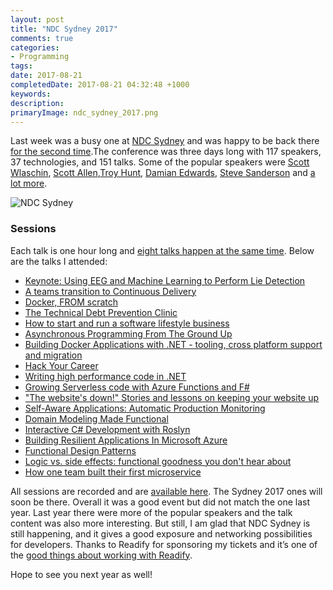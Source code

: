 ```yaml
---
layout: post
title: "NDC Sydney 2017"
comments: true
categories: 
- Programming
tags: 
date: 2017-08-21
completedDate: 2017-08-21 04:32:48 +1000
keywords: 
description: 
primaryImage: ndc_sydney_2017.png
---
```


Last week was a busy one at [NDC Sydney](http://ndcsydney.com/) and was happy to be back there [for the second time](http://www.rahulpnath.com/blog/ndc-sydney/).The conference was three days long with 117 speakers, 37 technologies, and 151 talks. Some of the popular speakers were [Scott Wlaschin](https://fsharpforfunandprofit.com/), [Scott Allen](http://odetocode.com/about/scott-allen),[Troy Hunt](https://www.troyhunt.com/), [Damian Edwards](https://twitter.com/DamianEdwards), [Steve Sanderson](http://blog.stevensanderson.com/) and [a lot more](http://ndcsydney.com/speakers/).

<img class="center" alt="NDC Sydney" src="{{ site.images_root}}/ndc_sydney_2017.png" />

### Sessions

Each talk is one hour long and [eight talks happen at the same time](http://ndcsydney.com/agenda/). Below are the talks I attended: 

- [Keynote: Using EEG and Machine Learning to Perform Lie Detection](http://ndcsydney.com/talk/keynote-using-eeg-and-machine-learning-to-perform-lie-detection/)      
- [A teams transition to Continuous Delivery](http://ndcsydney.com/talk/a-teams-transition-to-continuous-delivery-1/)   
- [Docker, FROM scratch](http://ndcsydney.com/talk/docker-from-scratch/)    
- [The Technical Debt Prevention Clinic](http://ndcsydney.com/talk/technical-debt/)    
- [How to start and run a software lifestyle business](http://ndcsydney.com/talk/how-to-start-and-run-a-software-lifestyle-business/)  
- [Asynchronous Programming From The Ground Up](http://ndcsydney.com/talk/asynchronous-programming-from-the-ground-up/)    
- [Building Docker Applications with .NET - tooling, cross platform support and migration](http://ndcsydney.com/talk/building-docker-applications-with-net-tooling-cross-platform-support-and-migration/)
- [Hack Your Career](http://ndcsydney.com/talk/hack_your_career/)    
- [Writing high performance code in .NET](http://ndcsydney.com/talk/writing-high-performance-code-in-net/)
- [Growing Serverless code with Azure Functions and F#](http://ndcsydney.com/talk/growing-serverless-code-with-azure-functions-and-f/)     
- ["The website's down!" Stories and lessons on keeping your website up](http://ndcsydney.com/talk/the-websites-down-stories-and-lessons-on-keeping-your-website-up/)
- [Self-Aware Applications: Automatic Production Monitoring](http://ndcsydney.com/talk/self-aware-applications-automatic-production-monitoring/)
- [Domain Modeling Made Functional](http://ndcsydney.com/talk/domain-modeling-made-functional/)
- [Interactive C# Development with Roslyn](http://ndcsydney.com/talk/interactive-c-development-with-roslyn/)
- [Building Resilient Applications In Microsoft Azure](http://ndcsydney.com/talk/building-resilient-applications-in-microsoft-azure/)
- [Functional Design Patterns](http://ndcsydney.com/talk/functional-design-patterns/)     
- [Logic vs. side effects: functional goodness you don't hear about](http://ndcsydney.com/talk/logic-vs-side-effects-functional-goodness-you-dont-hear-about/)     
- [How one team built their first microservice](http://ndcsydney.com/talk/how-one-team-built-their-first-microservice/)    


All sessions are recorded and are [available here](https://vimeo.com/ndcconferences). The Sydney 2017 ones will soon be there. Overall it was a good event but did not match the one last year. Last year there were more of the popular speakers and the talk content was also more interesting. But still, I am glad that NDC Sydney is still happening, and it gives a good exposure and networking possibilities for developers. Thanks to Readify for sponsoring my tickets and it’s one of the [good things about working with Readify](http://www.rahulpnath.com/blog/finding-a-job-abroad/).

Hope to see you next year as well!
